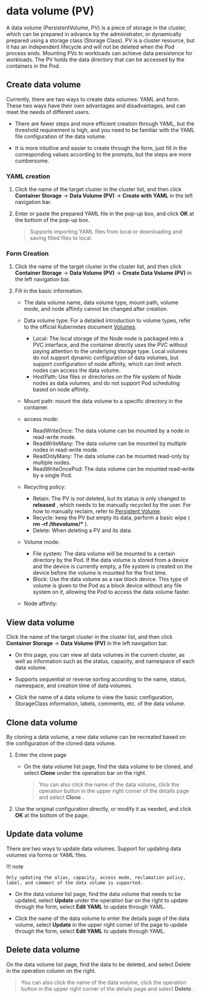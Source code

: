 # data volume (PV)

A data volume (PersistentVolume, PV) is a piece of storage in the cluster, which can be prepared in advance by the administrator, or dynamically prepared using a storage class (Storage Class). PV is a cluster resource, but it has an independent lifecycle and will not be deleted when the Pod process ends. Mounting PVs to workloads can achieve data persistence for workloads. The PV holds the data directory that can be accessed by the containers in the Pod.

## Create data volume

Currently, there are two ways to create data volumes: YAML and form. These two ways have their own advantages and disadvantages, and can meet the needs of different users.

- There are fewer steps and more efficient creation through YAML, but the threshold requirement is high, and you need to be familiar with the YAML file configuration of the data volume.

- It is more intuitive and easier to create through the form, just fill in the corresponding values ​​according to the prompts, but the steps are more cumbersome.

### YAML creation

1. Click the name of the target cluster in the cluster list, and then click __Container Storage__ -> __Data Volume (PV)__ -> __Create with YAML__ in the left navigation bar.

    

2. Enter or paste the prepared YAML file in the pop-up box, and click __OK__ at the bottom of the pop-up box.

    > Supports importing YAML files from local or downloading and saving filled files to local.

    

### Form Creation

1. Click the name of the target cluster in the cluster list, and then click __Container Storage__ -> __Data Volume (PV)__ -> __Create Data Volume (PV)__ in the left navigation bar.

    

2. Fill in the basic information.

    - The data volume name, data volume type, mount path, volume mode, and node affinity cannot be changed after creation.
    - Data volume type: For a detailed introduction to volume types, refer to the official Kubernetes document [Volumes](https://kubernetes.io/docs/concepts/storage/volumes/).

      - Local: The local storage of the Node node is packaged into a PVC interface, and the container directly uses the PVC without paying attention to the underlying storage type. Local volumes do not support dynamic configuration of data volumes, but support configuration of node affinity, which can limit which nodes can access the data volume.
      - HostPath: Use files or directories on the file system of Node nodes as data volumes, and do not support Pod scheduling based on node affinity.

    - Mount path: mount the data volume to a specific directory in the container.
    - access mode:

        - ReadWriteOnce: The data volume can be mounted by a node in read-write mode.
        - ReadWriteMany: The data volume can be mounted by multiple nodes in read-write mode.
        - ReadOnlyMany: The data volume can be mounted read-only by multiple nodes.
        - ReadWriteOncePod: The data volume can be mounted read-write by a single Pod.

    - Recycling policy:

        - Retain: The PV is not deleted, but its status is only changed to __released__ , which needs to be manually recycled by the user. For how to manually reclaim, refer to [Persistent Volume](https://kubernetes.io/docs/concepts/storage/persistent-volumes/#retain).
        - Recycle: keep the PV but empty its data, perform a basic wipe ( __rm -rf /thevolume/*__ ).
        - Delete: When deleting a PV and its data.

    - Volume mode:

        - File system: The data volume will be mounted to a certain directory by the Pod. If the data volume is stored from a device and the device is currently empty, a file system is created on the device before the volume is mounted for the first time.
        - Block: Use the data volume as a raw block device. This type of volume is given to the Pod as a block device without any file system on it, allowing the Pod to access the data volume faster.

    - Node affinity:

        

## View data volume

Click the name of the target cluster in the cluster list, and then click __Container Storage__ -> __Data Volume (PV)__ in the left navigation bar.

- On this page, you can view all data volumes in the current cluster, as well as information such as the status, capacity, and namespace of each data volume.

- Supports sequential or reverse sorting according to the name, status, namespace, and creation time of data volumes.

    

- Click the name of a data volume to view the basic configuration, StorageClass information, labels, comments, etc. of the data volume.

    

## Clone data volume

By cloning a data volume, a new data volume can be recreated based on the configuration of the cloned data volume.

1. Enter the clone page

    - On the data volume list page, find the data volume to be cloned, and select __Clone__ under the operation bar on the right.

        > You can also click the name of the data volume, click the operation button in the upper right corner of the details page and select __Clone__ .

        

2. Use the original configuration directly, or modify it as needed, and click __OK__ at the bottom of the page.

## Update data volume

There are two ways to update data volumes. Support for updating data volumes via forms or YAML files.

!!! note

    Only updating the alias, capacity, access mode, reclamation policy, label, and comment of the data volume is supported.

- On the data volume list page, find the data volume that needs to be updated, select __Update__ under the operation bar on the right to update through the form, select __Edit YAML__ to update through YAML.

    

- Click the name of the data volume to enter the details page of the data volume, select __Update__ in the upper right corner of the page to update through the form, select __Edit YAML__ to update through YAML.

    

## Delete data volume

On the data volume list page, find the data to be deleted, and select Delete in the operation column on the right.

> You can also click the name of the data volume, click the operation button in the upper right corner of the details page and select __Delete__ .

